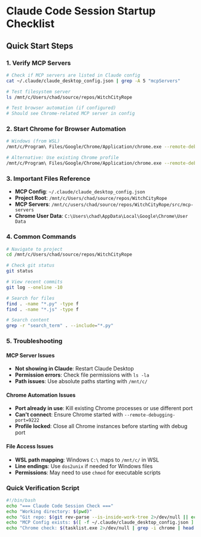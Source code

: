 # Claude Code Session Startup Checklist

## Quick Start Steps

### 1. Verify MCP Servers
```bash
# Check if MCP servers are listed in Claude config
cat ~/.claude/claude_desktop_config.json | grep -A 5 "mcpServers"

# Test filesystem server
ls /mnt/c/Users/chad/source/repos/WitchCityRope

# Test browser automation (if configured)
# Should see Chrome-related MCP server in config
```

### 2. Start Chrome for Browser Automation
```bash
# Windows (from WSL)
/mnt/c/Program\ Files/Google/Chrome/Application/chrome.exe --remote-debugging-port=9222

# Alternative: Use existing Chrome profile
/mnt/c/Program\ Files/Google/Chrome/Application/chrome.exe --remote-debugging-port=9222 --user-data-dir="C:\Users\chad\AppData\Local\Google\Chrome\User Data"
```

### 3. Important Files Reference
- **MCP Config**: `~/.claude/claude_desktop_config.json`
- **Project Root**: `/mnt/c/Users/chad/source/repos/WitchCityRope`
- **MCP Servers**: `/mnt/c/users/chad/source/repos/WitchCityRope/src/mcp-servers`
- **Chrome User Data**: `C:\Users\chad\AppData\Local\Google\Chrome\User Data`

### 4. Common Commands
```bash
# Navigate to project
cd /mnt/c/Users/chad/source/repos/WitchCityRope

# Check git status
git status

# View recent commits
git log --oneline -10

# Search for files
find . -name "*.py" -type f
find . -name "*.js" -type f

# Search content
grep -r "search_term" . --include="*.py"
```

### 5. Troubleshooting

#### MCP Server Issues
- **Not showing in Claude**: Restart Claude Desktop
- **Permission errors**: Check file permissions with `ls -la`
- **Path issues**: Use absolute paths starting with `/mnt/c/`

#### Chrome Automation Issues
- **Port already in use**: Kill existing Chrome processes or use different port
- **Can't connect**: Ensure Chrome started with `--remote-debugging-port=9222`
- **Profile locked**: Close all Chrome instances before starting with debug port

#### File Access Issues
- **WSL path mapping**: Windows `C:\` maps to `/mnt/c/` in WSL
- **Line endings**: Use `dos2unix` if needed for Windows files
- **Permissions**: May need to use `chmod` for executable scripts

### Quick Verification Script
```bash
#!/bin/bash
echo "=== Claude Code Session Check ==="
echo "Working directory: $(pwd)"
echo "Git repo: $(git rev-parse --is-inside-work-tree 2>/dev/null || echo 'No')"
echo "MCP Config exists: $([ -f ~/.claude/claude_desktop_config.json ] && echo 'Yes' || echo 'No')"
echo "Chrome check: $(tasklist.exe 2>/dev/null | grep -i chrome | head -1 || echo 'Not running')"
```